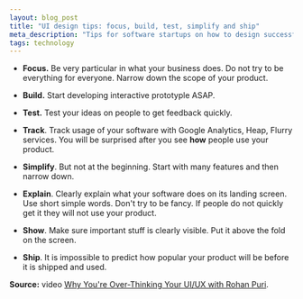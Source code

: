 ```yaml
---
layout: blog_post
title: "UI design tips: focus, build, test, simplify and ship"
meta_description: "Tips for software startups on how to design successfull products."
tags: technology
---
```


* **Focus.** Be very particular in what your business does. Do not try to be everything for everyone. Narrow down the scope of your product.

* **Build.** Start developing interactive prototyple ASAP.

* **Test.** Test your ideas on people to get feedback quickly.

* **Track**. Track usage of your software with Google Analytics, Heap, Flurry services. You will be surprised after you see **how** people use your product.

* **Simplify**. But not at the beginning. Start with many features and then narrow down.

* **Explain**. Clearly explain what your software does on its landing screen. Use short simple words. Don't try to be fancy. If people do not quickly get it they will not use your product.

* **Show**. Make sure important stuff is clearly visible. Put it above the fold on the screen.

* **Ship**. It is impossible to predict how popular your product will be before it is shipped and used.

**Source:** video [Why You're Over-Thinking Your UI/UX with Rohan Puri](https://www.youtube.com/watch?v=Is2O666qDPs).




